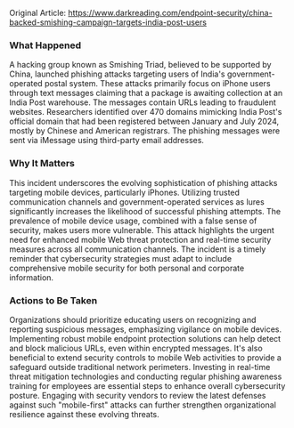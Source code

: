 Original Article: https://www.darkreading.com/endpoint-security/china-backed-smishing-campaign-targets-india-post-users

### What Happened
A hacking group known as Smishing Triad, believed to be supported by China, launched phishing attacks targeting users of India's government-operated postal system. These attacks primarily focus on iPhone users through text messages claiming that a package is awaiting collection at an India Post warehouse. The messages contain URLs leading to fraudulent websites. Researchers identified over 470 domains mimicking India Post's official domain that had been registered between January and July 2024, mostly by Chinese and American registrars. The phishing messages were sent via iMessage using third-party email addresses.

### Why It Matters
This incident underscores the evolving sophistication of phishing attacks targeting mobile devices, particularly iPhones. Utilizing trusted communication channels and government-operated services as lures significantly increases the likelihood of successful phishing attempts. The prevalence of mobile device usage, combined with a false sense of security, makes users more vulnerable. This attack highlights the urgent need for enhanced mobile Web threat protection and real-time security measures across all communication channels. The incident is a timely reminder that cybersecurity strategies must adapt to include comprehensive mobile security for both personal and corporate information.

### Actions to Be Taken
Organizations should prioritize educating users on recognizing and reporting suspicious messages, emphasizing vigilance on mobile devices. Implementing robust mobile endpoint protection solutions can help detect and block malicious URLs, even within encrypted messages. It's also beneficial to extend security controls to mobile Web activities to provide a safeguard outside traditional network perimeters. Investing in real-time threat mitigation technologies and conducting regular phishing awareness training for employees are essential steps to enhance overall cybersecurity posture. Engaging with security vendors to review the latest defenses against such "mobile-first" attacks can further strengthen organizational resilience against these evolving threats.